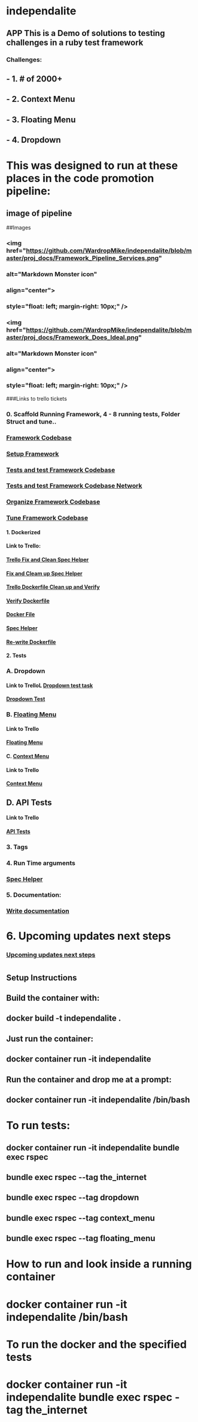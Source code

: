 # independalite
## APP This is a Demo of solutions to testing challenges in a ruby test framework
### Challenges:
## - 1. # of 2000+
## - 2. Context Menu
## - 3. Floating Menu
## - 4. Dropdown

# This was designed to run at these places in the code promotion pipeline:
## image of pipeline
##Images
### <img href="https://github.com/WardropMike/independalite/blob/master/proj_docs/Framework_Pipeline_Services.png"
###    alt="Markdown Monster icon"
###    align="center">
###    style="float: left; margin-right: 10px;" />
### <img href="https://github.com/WardropMike/independalite/blob/master/proj_docs/Framework_Does_Ideal.png"
###    alt="Markdown Monster icon"
###    align="center">
###    style="float: left; margin-right: 10px;" />

###Links to trello tickets
### 0. Scaffold Running Framework, 4 - 8 running tests, Folder Struct and tune..
### <a href="https://github.com/WardropMike/independalite">Framework Codebase</a>
### <a href="https://trello.com/c/WJZw7RQE/1-scaffold-running-framework">Setup Framework</a>
### <a href="https://trello.com/c/Mk9ODRID/2-write-2-4-running-tests">Tests and test Framework Codebase</a>
### <a href="https://trello.com/c/lhN9Eqbu/3-write-2-4-api-tests">Tests and test Framework Codebase Network</a>
### <a href="https://trello.com/c/VlPFOYI9/4-folder-structure-organization">Organize Framework Codebase</a>
### <a href="https://trello.com/c/jYbMVTI8/5-trim-gem-list-and-utilized-gems">Tune Framework Codebase</a>

#### 1. Dockerized
#### Link to Trello:
#### <a href="https://trello.com/c/xk6L7BXm/6-fix-and-clean-spec-helper">Trello Fix and Clean Spec Helper</a>
#### <a href="https://trello.com/c/xk6L7BXm/6-fix-and-clean-spec-helper">Fix and Cleam up Spec Helper</a>
#### <a href="https://trello.com/c/ZW4inyfZ/7-re-write-dockerfile-clean-up-verify-running">Trello Dockerfile Clean up and Verify</a>
#### <a href="https://trello.com/c/ZW4inyfZ/7-re-write-dockerfile-clean-up-verify-running">Verify Dockerfile</a>
#### <a href="https://github.com/WardropMike/independalite/blob/master/Dockerfile">Docker File</a>
#### <a href="https://github.com/WardropMike/independalite/blob/master/spec/spec_helper.rb">Spec Helper</a>
#### <a href="https://github.com/WardropMike/independalite/blob/master/Dockerfile">Re-write Dockerfile</a>
#### 2. Tests
### A. Dropdown
#### Link to TrelloL <a href="https://trello.com/c/sOBOhdA9/11-complete-third-challenge-test-dropdown-select">Dropdown test task</a>
#### <a href="https://github.com/WardropMike/independalite/blob/master/spec/component_2/functions/heroku_challenge_spec.rb">Dropdown Test</a>
### B. <a href="https://trello.com/c/ulrgczoE/10-complete-second-challenge-test-float-menu">Floating Menu</a>
#### Link to Trello
#### <a href="https://github.com/WardropMike/independalite/blob/master/spec/component_2/functions/heroku_challenge_two_spec.rb">Floating Menu</a>
#### C. <a href="https://trello.com/c/fRTs1cJG/9-complete-first-challenge-test-context-menu">Context Menu</a>
#### Link to Trello
#### <a href="https://github.com/WardropMike/independalite/blob/master/spec/component_2/functions/heroku_challenge_two_spec.rb">Context Menu</a>
## D. API Tests
#### Link to Trello
#### <a href="https://github.com/WardropMike/independalite/blob/master/spec/component_1/functions/check_component_1_spec.rb">API Tests</a>
### 3. Tags
### 4. Run Time arguments
### <a href="https://github.com/WardropMike/independalite/blob/master/spec/spec_helper.rb">Spec Helper</a>
### 5. Documentation:
### <a href="https://trello.com/c/0f0sYUkD/12-write-documentation">Write documentation</a>
# 6. Upcoming updates next steps
### <a href="https://trello.com/c/kTai02eE/8-re-write-browser-major-in-dockerfile-works-for-now-break-into-docker-compose-esk-style">Upcoming updates next steps</a>
#
#
## Setup Instructions
##  Build the container with:
##   docker build -t independalite .
##  Just run the container:
##   docker container run -it independalite
##  Run the container and drop me at a prompt:
##   docker container run -it independalite /bin/bash
#
# To run tests:
## docker container run -it independalite bundle exec rspec
## bundle exec rspec --tag the_internet
## bundle exec rspec --tag dropdown
## bundle exec rspec --tag context_menu
## bundle exec rspec --tag floating_menu
# How to run and look inside a running container
# docker container run -it independalite /bin/bash
# To run the docker and the specified tests
# docker container run -it independalite bundle exec rspec -tag the_internet
